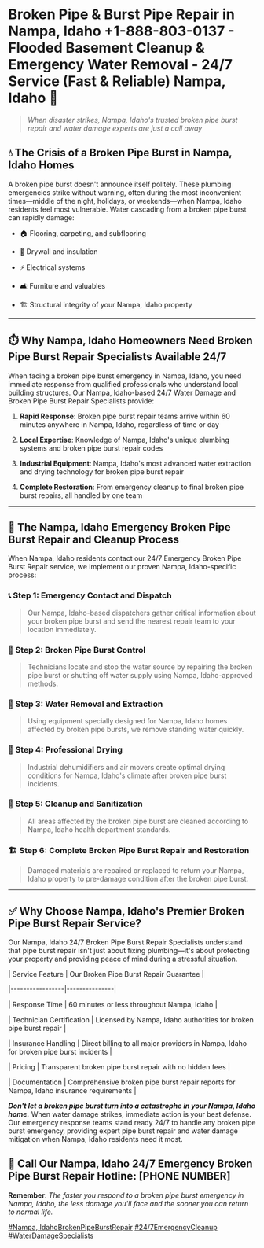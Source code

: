 # Broken Pipe & Burst Pipe Repair in Nampa, Idaho +1-888-803-0137 - Flooded Basement Cleanup & Emergency Water Removal - 24/7 Service (Fast & Reliable) Nampa, Idaho 🚨

> *When disaster strikes, Nampa, Idaho's trusted broken pipe burst repair and water damage experts are just a call away*

## 💧 The Crisis of a Broken Pipe Burst in Nampa, Idaho Homes

A broken pipe burst doesn't announce itself politely. These plumbing emergencies strike without warning, often during the most inconvenient times—middle of the night, holidays, or weekends—when Nampa, Idaho residents feel most vulnerable. Water cascading from a broken pipe burst can rapidly damage:

* 🏠 Flooring, carpeting, and subflooring
* 🧱 Drywall and insulation
* ⚡ Electrical systems
* 🛋️ Furniture and valuables
* 🏗️ Structural integrity of your Nampa, Idaho property

---

## ⏱️ Why Nampa, Idaho Homeowners Need Broken Pipe Burst Repair Specialists Available 24/7

When facing a broken pipe burst emergency in Nampa, Idaho, you need immediate response from qualified professionals who understand local building structures. Our Nampa, Idaho-based 24/7 Water Damage and Broken Pipe Burst Repair Specialists provide:

1. **Rapid Response**: Broken pipe burst repair teams arrive within 60 minutes anywhere in Nampa, Idaho, regardless of time or day
2. **Local Expertise**: Knowledge of Nampa, Idaho's unique plumbing systems and broken pipe burst repair codes
3. **Industrial Equipment**: Nampa, Idaho's most advanced water extraction and drying technology for broken pipe burst repair
4. **Complete Restoration**: From emergency cleanup to final broken pipe burst repairs, all handled by one team

---

## 🔧 The Nampa, Idaho Emergency Broken Pipe Burst Repair and Cleanup Process

When Nampa, Idaho residents contact our 24/7 Emergency Broken Pipe Burst Repair service, we implement our proven Nampa, Idaho-specific process:

### 📞 Step 1: Emergency Contact and Dispatch
> Our Nampa, Idaho-based dispatchers gather critical information about your broken pipe burst and send the nearest repair team to your location immediately.

### 🚿 Step 2: Broken Pipe Burst Control
> Technicians locate and stop the water source by repairing the broken pipe burst or shutting off water supply using Nampa, Idaho-approved methods.

### 🌊 Step 3: Water Removal and Extraction
> Using equipment specially designed for Nampa, Idaho homes affected by broken pipe bursts, we remove standing water quickly.

### 💨 Step 4: Professional Drying
> Industrial dehumidifiers and air movers create optimal drying conditions for Nampa, Idaho's climate after broken pipe burst incidents.

### 🧼 Step 5: Cleanup and Sanitization
> All areas affected by the broken pipe burst are cleaned according to Nampa, Idaho health department standards.

### 🏗️ Step 6: Complete Broken Pipe Burst Repair and Restoration
> Damaged materials are repaired or replaced to return your Nampa, Idaho property to pre-damage condition after the broken pipe burst.

---

## ✅ Why Choose Nampa, Idaho's Premier Broken Pipe Burst Repair Service?

Our Nampa, Idaho 24/7 Broken Pipe Burst Repair Specialists understand that pipe burst repair isn't just about fixing plumbing—it's about protecting your property and providing peace of mind during a stressful situation.

| Service Feature | Our Broken Pipe Burst Repair Guarantee |
|-----------------|---------------|
| Response Time | 60 minutes or less throughout Nampa, Idaho |
| Technician Certification | Licensed by Nampa, Idaho authorities for broken pipe burst repair |
| Insurance Handling | Direct billing to all major providers in Nampa, Idaho for broken pipe burst incidents |
| Pricing | Transparent broken pipe burst repair with no hidden fees |
| Documentation | Comprehensive broken pipe burst repair reports for Nampa, Idaho insurance requirements |

***Don't let a broken pipe burst turn into a catastrophe in your Nampa, Idaho home.*** When water damage strikes, immediate action is your best defense. Our emergency response teams stand ready 24/7 to handle any broken pipe burst emergency, providing expert pipe burst repair and water damage mitigation when Nampa, Idaho residents need it most.

## 📱 Call Our Nampa, Idaho 24/7 Emergency Broken Pipe Burst Repair Hotline: [PHONE NUMBER]

**Remember**: *The faster you respond to a broken pipe burst emergency in Nampa, Idaho, the less damage you'll face and the sooner you can return to normal life.*

[#Nampa, IdahoBrokenPipeBurstRepair](#) [#24/7EmergencyCleanup](#) [#WaterDamageSpecialists](#)
